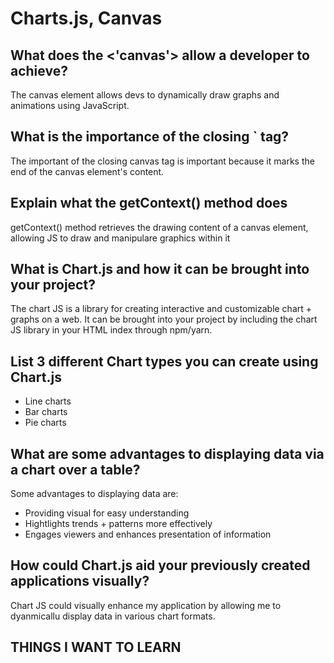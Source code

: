 # Charts.js, Canvas

## What does the <'canvas'> allow a developer to achieve?

The canvas element allows devs to dynamically draw graphs and animations using JavaScript.

## What is the importance of the closing `</canvas> tag?

The important of the closing canvas tag is important because it marks the end of the canvas element's content.

## Explain what the getContext() method does

getContext() method retrieves the drawing content of a canvas element, allowing JS to draw and manipulare graphics within it

## What is Chart.js and how it can be brought into your project?

The chart JS is a library for creating interactive and customizable chart + graphs on a web. It can be brought into your project by including the chart JS library in your HTML index through npm/yarn.

## List 3 different Chart types you can create using Chart.js

- Line charts
- Bar charts
- Pie charts

## What are some advantages to displaying data via a chart over a table?

Some advantages to displaying data are:

- Providing visual for easy understanding
- Hightlights trends + patterns more effectively
- Engages viewers and enhances presentation of information

## How could Chart.js aid your previously created applications visually?

Chart JS could visually enhance my application by allowing me to dyanmicallu display data in various chart formats.

## THINGS I WANT TO LEARN
